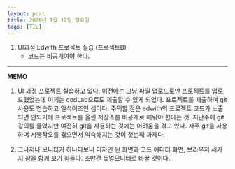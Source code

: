 ```yaml
---
layout: post
title: 2020년 1월 12일 일요일
tags: [TIL]
---
```


1. UI과정 Edwith 프로젝트 실습 (프로젝트B)
	- 코드는 비공개여야 한다.

---
**MEMO**

1. UI 과정 프로젝트 실습하고 있다. 이전에는 그냥 파일 업로드로만 프로젝트를 업로드했었는데 이제는 codLab으로도 제출할 수 있게 되었다. 프로젝트를 제출하며 git 사용도 연습하고 일석이조인 셈이다. 주의할 점은 edwith의 프로젝트 코드가 노출되면 안되기에 프로젝트를 올린 저장소를 비공개로 해둬야 한다는 것. 지난주에 git 강의를 들었지만 여전히 git을 사용하는 것에는 어려움을 겪고 있다. 자주 git을 사용하며 시행착오를 겪으면서 익숙해지는 것이 첫번째 과제다.

2. 그나저나 모니터가 하나다보니 디자인 된 화면과 코드 에디터 화면, 브라우저 세가지 창을 함께 보기 힘들다. 조만간 듀얼모니터로 바꿀 것이다.
